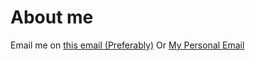 # About me
Email me on [this email (Preferably)](mailto:github@lovebodnas.us.to) Or [My Personal Email](mailto:ismail.jamalx@gmail.com)
